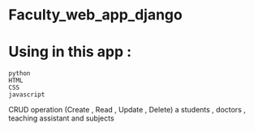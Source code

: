 # Faculty_web_app_django

# Using in this app : 
    python
    HTML
    CSS
    javascript 

CRUD operation (Create , Read , Update , Delete) a students , doctors , teaching assistant and subjects

